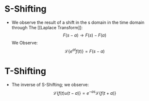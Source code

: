 # S-Shifting
- We observe the result of a shift in the s domain in the time domain through The [[Laplace Transform]]:
$$F(s-a)\to F(s)-F(a)$$
We Observe:
$$\mathcal{L}\{e^{at}f(t)\}=F(s-a)$$
# T-Shifting
- The inverse of S-Shifting; we observe:
$$\mathcal{L}\{f(t)u(t-a)\}=e^{-as}\mathcal{L}\{f(t+a)\}$$
